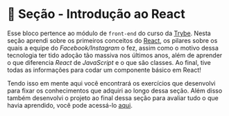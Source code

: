 # :paperclip: Seção - Introdução ao React

Esse bloco pertence ao módulo de `front-end` do curso da [Trybe](https://www.betrybe.com/). Nesta seção aprendi sobre os primeiros conceitos do [React](https://github.com/facebook/react), os pilares sobre os quais a equipe do _Facebook/Instagram_ o fez, assim como o motivo dessa tecnologia ter tido adoção tão massiva nos últimos anos, além de aprender o que diferencia _React_ de _JavaScript_ e o que são classes. Ao final, tive todas as informações para codar um componente básico em React!

Tendo isso em mente aqui você encontrará os exercícios que desenvolvi para fixar os conhecimentos que adquiri ao longo dessa seção. Além disso também desenvolvi o projeto ao final dessa seção para avaliar tudo o que havia aprendido, você pode acessá-lo [aqui](https://github.com/pedrohxiv/solar-system).
